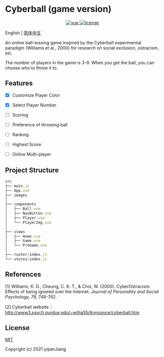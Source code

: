 # Cyberball (game version)

<p align="center">
  <a href="https://github.com/vuejs/vue">
    <img src="https://img.shields.io/badge/vue-3.1.1-brightgreen.svg" alt="vue">
  </a>
  <a href="https://github.com/yqianjiang/CyberBall/blob/main/LICENSE">
    <img src="https://img.shields.io/github/license/mashape/apistatus.svg" alt="license">
  </a>
</p>

English | [简体中文](./README_zh.md)



An online ball-tossing game inspired by the Cyberball experimental paradigm (Williams et al., 2000) for research on social exclusion, ostracism, etc.

The number of players in the game is 3-9. When you get the ball, you can choose who to throw it to.



## Features

- [x] Customize Player Color
- [x] Select Player Number
- [ ] Scoring
- [ ] Preference of throwing ball
- [ ] Ranking
- [ ] Highest Score
- [ ] Online Multi-player



## Project Structure

```js
src
├── main.js                    
├── App.vue                    
├── images                     
│
├── components                 
│   ├── Ball.vue               
│   ├── NavButton.vue          
│   ├── Player.vue     				 
│   └── PlayerImg.vue  				 
│
├── views                      
│   ├── Home.vue               
│   ├── Game.vue               
│   └── PreGame.vue
│
├── router/index.js            
└── stores/index.js             
```



## References

[1] Williams, K. D., Cheung, C. K. T., & Choi, W. (2000). CyberOstracism: Effects of being ignored over the Internet. *Journal of Personality and Social Psychology, 79,* 748-762.

[2] Cyberball website：http://www3.psych.purdue.edu/~willia55/Announce/cyberball.htm



## License

[MIT](https://github.com/yqianjiang/CyberBall/blob/main/LICENSE)

Copyright (c) 2021 yqianJiang